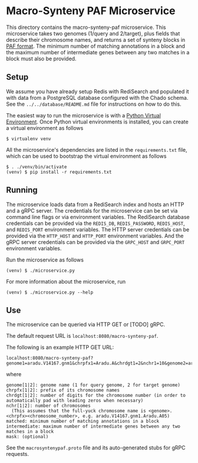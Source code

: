 # Macro-Synteny PAF Microservice

This directory contains the macro-synteny-paf microservice.
This microservice takes two genomes (1/query and 2/target), plus fields that describe their chromosome names, and returns a set of synteny blocks in [PAF format](https://github.com/lh3/miniasm/blob/master/PAF.md).
The minimum number of matching annotations in a block and the maximum number of intermediate genes between any two matches in a block must also be provided.

## Setup

We assume you have already setup Redis with RediSearch and populated it with data from a PostgreSQL database configured with the Chado schema.
See the `../../database/README.md` file for instructions on how to do this.

The easiest way to run the microservice is with a [Python Virtual Environment](http://docs.python-guide.org/en/latest/dev/virtualenvs/).
Once Python virtual environments is installed, you can create a virtual environment as follows

    $ virtualenv venv

All the microservice's dependencies are listed in the `requirements.txt` file, which can be used to bootstrap the virtual environment as follows

    $ . ./venv/bin/activate
    (venv) $ pip install -r requirements.txt

## Running

The microservice loads data from a RediSearch index and hosts an HTTP and a gRPC server.
The credentials for the microservice can be set via command line flags or via environment variables.
The RediSearch database credentials can be provided via the `REDIS_DB`, `REDIS_PASSWORD`, `REDIS_HOST`, and `REDIS_PORT` environment variables.
The HTTP server credentials can be provided via the `HTTP_HOST` and `HTTP_PORT` environment variables.
And the gRPC server credentials can be provided via the `GRPC_HOST` and `GRPC_PORT` environment variables.

Run the microservice as follows

    (venv) $ ./microservice.py

For more information about the microservice, run

    (venv) $ ./microservice.py --help

## Use

The microservice can be queried via HTTP GET or [TODO] gRPC.

The default request URL is `localhost:8080/macro-synteny-paf`.

The following is an example HTTP GET URL:

    localhost:8080/macro-synteny-paf?genome1=aradu.V14167.gnm1&chrpfx1=Aradu.A&chrdgt1=2&nchr1=10&genome2=arahy.Tifrunner.gnm1&chrpfx2=Arahy.&chrdgt2=2&nchr2=20&matched=10&intermediate=5&mask=20

where

    genome[1|2]: genome name (1 for query genome, 2 for target genome)
    chrpfx[1|2]: prefix of its chromosome names
    chrdgt[1|2]: number of digits for the chromosome number (in order to automatically pad with leading zeros when necessary)
    nchr[1|2]: number of chromosomes
      (This assumes that the full-yuck chromosome name is <genome>.<chrpfx><chromosome_number>, e.g. aradu.V14167.gnm1.Aradu.A05)
    matched: minimum number of matching annotations in a block
    intermediate: maximum number of intermediate genes between any two matches in a block
    mask: (optional)

See the `macrosyntenypaf.proto` file and its auto-generated stubs for gRPC requests.
